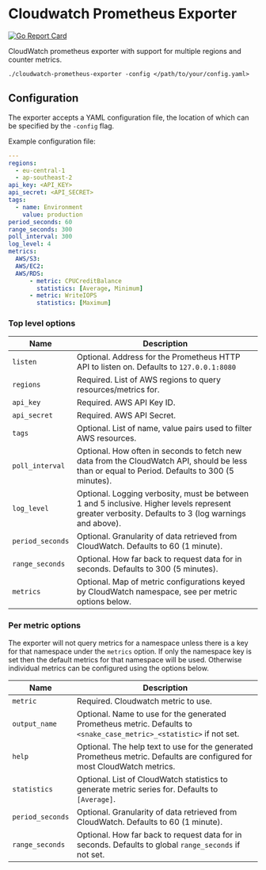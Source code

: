 # Cloudwatch Prometheus Exporter

[![Go Report Card](https://goreportcard.com/badge/github.com/CoverGenius/cloudwatch-prometheus-exporter)][goreportcard]

CloudWatch prometheus exporter with support for multiple regions and counter metrics.

`./cloudwatch-prometheus-exporter -config </path/to/your/config.yaml>`

## Configuration

The exporter accepts a YAML configuration file, the location of which can be specified by the `-config` flag.

Example configuration file:
```yaml
---
regions:
  - eu-central-1
  - ap-southeast-2
api_key: <API_KEY>
api_secret: <API_SECRET>
tags:
  - name: Environment
    value: production
period_seconds: 60
range_seconds: 300
poll_interval: 300
log_level: 4
metrics:
  AWS/S3:
  AWS/EC2:
  AWS/RDS:
      - metric: CPUCreditBalance
        statistics: [Average, Minimum]
      - metric: WriteIOPS
        statistics: [Maximum]
```

### Top level options

Name              | Description
------------------|------------
`listen`          | Optional. Address for the Prometheus HTTP API to listen on. Defaults to `127.0.0.1:8080`
`regions`         | Required. List of AWS regions to query resources/metrics for.
`api_key`         | Required. AWS API Key ID.
`api_secret`      | Required. AWS API Secret.
`tags`            | Optional. List of name, value pairs used to filter AWS resources.
`poll_interval`   | Optional. How often in seconds to fetch new data from the CloudWatch API, should be less than or equal to Period. Defaults to 300 (5 minutes).
`log_level`       | Optional. Logging verbosity, must be between 1 and 5 inclusive. Higher levels represent greater verbosity. Defaults to 3 (log warnings and above).
`period_seconds`  | Optional. Granularity of data retrieved from CloudWatch. Defaults to 60 (1 minute).
`range_seconds`   | Optional. How far back to request data for in seconds. Defaults to 300 (5 minutes).
`metrics`         | Optional. Map of metric configurations keyed by CloudWatch namespace, see per metric options below.

### Per metric options

The exporter will not query metrics for a namespace unless there is a key for that namespace under the `metrics` option. If only the namespace key is set then the default metrics for that namespace will be used. Otherwise individual metrics can be configured using the options below.

Name              | Description
------------------|------------
`metric`          | Required. Cloudwatch metric to use.
`output_name`     | Optional. Name to use for the generated Prometheus metric. Defaults to `<snake_case_metric>_<statistic>` if not set.
`help`            | Optional. The help text to use for the generated Prometheus metric. Defaults are configured for most CloudWatch metrics.
`statistics`      | Optional. List of CloudWatch statistics to generate metric series for. Defaults to `[Average]`.
`period_seconds`  | Optional. Granularity of data retrieved from CloudWatch. Defaults to 60 (1 minute).
`range_seconds`   | Optional. How far back to request data for in seconds. Defaults to global `range_seconds` if not set.

[goreportcard]: https://goreportcard.com/report/github.com/CoverGenius/cloudwatch-prometheus-exporter

